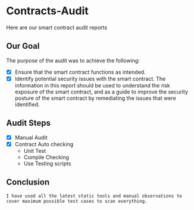 # Contracts-Audit
Here are our smart contract audit reports

## Our Goal
The purpose of the audit was to achieve the following:
- [x] Ensure that the smart contract functions as intended.
- [x] Identify potential security issues with the smart contract.
The information in this report should be used to understand the risk exposure of the smart 
contract, and as a guide to improve the security posture of the smart contract by remediating 
the issues that were identified.

## Audit Steps
- [x] Manual Audit 
- [x] Contract Auto checking
  - Unit Test
  - Compile Checking
  - Use Testing scripts
## Conclusion
```
I have used all the latest static tools and manual observations to cover maximum possible test cases to scan everything.
```
